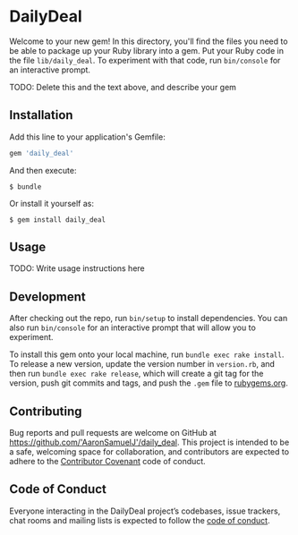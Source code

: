 # DailyDeal

Welcome to your new gem! In this directory, you'll find the files you need to be able to package up your Ruby library into a gem. Put your Ruby code in the file `lib/daily_deal`. To experiment with that code, run `bin/console` for an interactive prompt.

TODO: Delete this and the text above, and describe your gem

## Installation

Add this line to your application's Gemfile:

```ruby
gem 'daily_deal'
```

And then execute:

    $ bundle

Or install it yourself as:

    $ gem install daily_deal

## Usage

TODO: Write usage instructions here

## Development

After checking out the repo, run `bin/setup` to install dependencies. You can also run `bin/console` for an interactive prompt that will allow you to experiment.

To install this gem onto your local machine, run `bundle exec rake install`. To release a new version, update the version number in `version.rb`, and then run `bundle exec rake release`, which will create a git tag for the version, push git commits and tags, and push the `.gem` file to [rubygems.org](https://rubygems.org).

## Contributing

Bug reports and pull requests are welcome on GitHub at https://github.com/'AaronSamuelJ'/daily_deal. This project is intended to be a safe, welcoming space for collaboration, and contributors are expected to adhere to the [Contributor Covenant](http://contributor-covenant.org) code of conduct.

## Code of Conduct

Everyone interacting in the DailyDeal project’s codebases, issue trackers, chat rooms and mailing lists is expected to follow the [code of conduct](https://github.com/'AaronSamuelJ'/daily_deal/blob/master/CODE_OF_CONDUCT.md).
